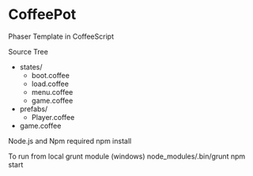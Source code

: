 # CoffeePot
Phaser Template in CoffeeScript

Source Tree
+	states/
	+	boot.coffee
	+	load.coffee
	+	menu.coffee
	+	game.coffee
+	prefabs/
	+	Player.coffee
+	game.coffee	


Node.js and Npm required
	npm install

To run from local grunt module (windows)
	node_modules/.bin/grunt
	npm start
